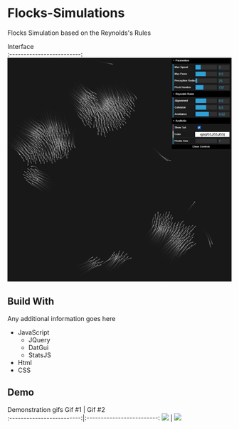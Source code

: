 # Flocks-Simulations
Flocks Simulation based on the Reynolds's Rules

Interface            
:-------------------------:
![](Images/Interfaces.png)    


## Build With

Any additional information goes here

- JavaScript
    - JQuery
    - DatGui
    - StatsJS
- Html
- CSS


## Demo

Demonstration gifs
Gif #1                     |  Gif #2     
:-------------------------:|:-------------------------:
![](Images/gif1.gif)       | ![](Images/gif2.gif) 

 

